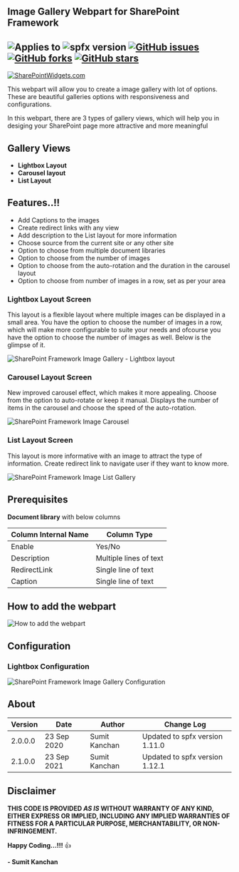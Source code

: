 ## Image Gallery Webpart for SharePoint Framework
![Applies to](https://img.shields.io/badge/applies%20to-SharePoint%20Onlne-green)
![spfx version](https://img.shields.io/badge/spfx%20version-1.12.1-green)
[![GitHub issues](https://img.shields.io/github/issues/SumitKanchan4/SPFxImageGallery?style=plastic)](https://github.com/SumitKanchan4/SPFxImageGallery/issues)
[![GitHub forks](https://img.shields.io/github/forks/SumitKanchan4/SPFxImageGallery?style=plastic)](https://github.com/SumitKanchan4/SPFxImageGallery/network)
[![GitHub stars](https://img.shields.io/github/stars/SumitKanchan4/SPFxImageGallery?style=plastic)](https://github.com/SumitKanchan4/SPFxImageGallery/stargazers)
----

[![SharePointWidgets.com](/Images/SPFxImageGallery.png?width=100px)](https://www.sharepointwidgets.com/)

This webpart will allow you to create a image gallery with lot of options. These are beautiful galleries options with responsiveness and configurations.

In this webpart, there are 3 types of gallery views, which will help you in desiging your SharePoint page more attractive and more meaningful

## Gallery Views
- **Lightbox Layout**
- **Carousel layout**
- **List Layout**

## Features..!!
- Add Captions to the images
- Create redirect links with any view
- Add description to the List layout for more information
- Choose source from the current site or any other site
- Option to choose from multiple document libraries
- Option to choose from the number of images
- Option to choose from the auto-rotation and the duration in the carousel layout
- Option to choose from number of images in a row, set as per your area




### Lightbox Layout Screen

This layout is a flexible layout where multiple images can be displayed in a small area. You have the option to choose the number of images in a row, which will make more configurable to suite your needs and ofcourse you have the option to choose the number of images as well. Below is the glimpse of it. 

![SharePoint Framework Image Gallery - Lightbox layout](/Images/Lightbox.png?raw=true "Lightbox layout")




### Carousel Layout Screen
New improved carousel effect, which makes it more appealing. Choose from the option to auto-rotate or keep it manual. Displays the number of items in the carousel and choose the speed of the auto-rotation.

![SharePoint Framework Image Carousel](/Images/Carousel.png?raw=true "Carousel Layout")





### List Layout Screen
This layout is more informative with an image to attract the type of information. Create redirect link to navigate user if they want to know more.

![SharePoint Framework Image List Gallery](/Images/List.png?raw=true "List Layout")





## Prerequisites
 **Document library** with below columns

| Column Internal Name | Column Type            |
| -------------------- | ---------------------- |
| Enable               | Yes/No                 |
| Description          | Multiple lines of text |
| RedirectLink         | Single line of text    |
| Caption              | Single line of text    |


## How to add the webpart

![How to add the webpart](/Images/HowToAdd.png "How to add the webpart")
## Configuration

### Lightbox Configuration

![SharePoint Framework Image Gallery Configuration](/Images/configuration.png?raw=true "Configuration screen")



## About
 

| Version | Date        | Author        | Change Log                     |
| ------- | ----------- | ------------- | ------------------------------ |
| 2.0.0.0 | 23 Sep 2020 | Sumit Kanchan | Updated to spfx version 1.11.0 |
| 2.1.0.0 | 23 Sep 2021 | Sumit Kanchan | Updated to spfx version 1.12.1 |


## Disclaimer

**THIS CODE IS PROVIDED *AS IS* WITHOUT WARRANTY OF ANY KIND, EITHER EXPRESS OR IMPLIED, INCLUDING ANY IMPLIED WARRANTIES OF FITNESS FOR A PARTICULAR PURPOSE, MERCHANTABILITY, OR NON-INFRINGEMENT.**


**Happy Coding...!!!** :+1:

**- Sumit Kanchan**
